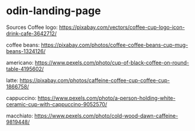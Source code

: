 # odin-landing-page
Sources
Coffee logo:
https://pixabay.com/vectors/coffee-cup-logo-icon-drink-cafe-3642712/

coffee beans:
https://pixabay.com/photos/coffee-coffee-beans-cup-mug-beans-1324126/

americano:
https://www.pexels.com/photo/cup-of-black-coffee-on-round-table-4195602/

latte:
https://pixabay.com/photos/caffeine-coffee-cup-coffee-cup-1866758/

cappuccino:
https://www.pexels.com/photo/a-person-holding-white-ceramic-cup-with-cappuccino-9052570/

macchiato:
https://www.pexels.com/photo/cold-wood-dawn-caffeine-9819448/

